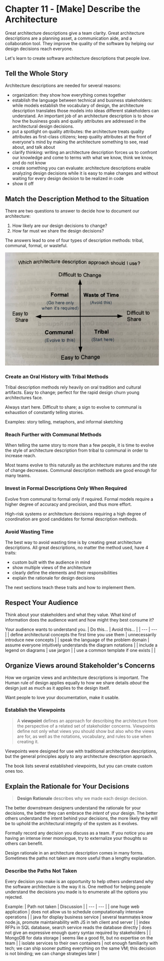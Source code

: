 # Chapter 11 - [Make] Describe the Architecture
Great architecture descriptions give a team clarity.
Great architecture descriptions are a planning asset, a communication aide, and a collaboration tool.
They improve the quality of the software by helping our design decisions reach everyone.

Let's learn to create software architecture descriptions that people _love_.

## Tell the Whole Story
Architecture descriptions are needed for several reasons:
- organization: they show how everything comes together
- establish the language between technical and business stakeholders: while models establish the vocabulary of design, the architecture description translates those models into ideas different stakeholders can understand.
An important job of an architecture description is to show how the business goals and quality attributes are addressed in the architectural design decisions.
- put a spotlight on quality attributes: the architecture treats quality attributes as first-class citizens; keep quality attributes at the front of everyone's mind by making the architecture something to see, read about, and talk about
- clarify thinking: writing an architecture description forces us to confront our knowledge and come to terms with what we know, think we know, and do not know
- create something you can evaluate: architecture descriptions enable analyzing design decisions while it is easy to make changes and without waiting for every design decision to be realized in code
- show it off

## Match the Description Method to the Situation
There are two questions to answer to decide how to document our architecture:
1. How likely are our design decisions to change?
2. How far must we share the design decisions?

The answers lead to one of four types of description methods: tribal, communal, formal, or wasteful.

![architecture-description-methods](architecture-description-methods.jpg)

### Create an Oral History with Tribal Methods
Tribal description methods rely heavily on oral tradition and cultural artifacts.
Easy to change; perfect for the rapid design churn young architectures face.

Always start here.
Difficult to share; a sign to evolve to communal is exhaustion of constantly telling stories.

Examples: story telling, metaphors, and informal sketching

### Reach Further with Communal Methods
When telling the same story to more than a few people, it is time to evolve the style of architecture description from tribal to communal in order to increase reach.

Most teams evolve to this naturally as the architecture matures and the rate of change decreases.
Communal description methods are good enough for many teams.

### Invest in Formal Descriptions Only When Required
Evolve from communal to formal only if required.
Formal models require a higher degree of accuracy and precision, and thus more effort.

High-risk systems or architecture decisions requiring a high degree of coordination are good candidates for formal description methods.

### Avoid Wasting Time
The best way to avoid wasting time is by creating great architecture descriptions.
All great descriptions, no matter the method used, have 4 traits:
- custom built with the audience in mind
- show multiple views of the architecture
- clearly define the elements and their responsibilities
- explain the rationale for design decisions

The next sections teach these traits and how to implement them.

## Respect Your Audience
Think about your stakeholders and what they value.
What kind of information does the audience want and how might they best consume it?

Your audience wants to understand you.
| Do this... | Avoid this... |
| --- | --- |
| define architectural concepts the first time you use them | unnecessarily introduce new concepts |
| speak the language of the problem domain | assume everyone intuitively understands the diagram notations |
| include a legend on diagrams | use jargon |
| use a common template if one exists | |

## Organize Views around Stakeholder's Concerns
How we organize views and architecture descriptions is important.
The Human rule of design applies equally to how we share details _about_ the design just as much as it applies to the design itself.

Want people to love your documentation, make it usable.

### Establish the Viewpoints
> A __viewpoint__ defines an approach for describing the architecture from the perspective of a related set of stakeholder concerns.
Viewpoints define not only what views you should show but also who the views are for, as well as the notations, vocabulary, and rules to use when creating it.

Viewpoints were designed for use with traditional architecture descriptions, but the general principles apply to any architecture description approach.

The book lists several established viewpoints, but you can create custom ones too.

## Explain the Rationale for Your Decisions
> __Design Rationale__ describes why we made each design decision.

The better downstream designers understand the rationale for your decisions, the better they can embrace the _intent_ of your design.
The better others understand the intent behind your decisions, the more likely they will be to uphold the architectural integrity of the system as it evolves.

Formally record any decision you discuss as a team.
If you notice you are having an intense inner monologue, try to externalize your thoughts so others can benefit.

Design rationale in an architecture description comes in many forms.
Sometimes the paths not taken are more useful than a lengthy explanation.

### Describe the Paths Not Taken
Every decision you make is an opportunity to help others understand why the software architecture is the way it is.
One method for helping people understand the decisions you made is to enumerate all the options you rejected.

Example:
| Path not taken | Discussion |
| --- | --- |
| one huge web application | does not allow us to schedule computationally intensive operations |
| java for display business service | several teammates know node.js, promote maintainability with JS in teh client and server |
| index RFPs in SQL database, search service reads the database directly | does not give an expressive enough query syntax required by stakeholders |
| MongoDB for data storage | seems like a good fit, but no expertise on the team |
| isolate services to their own containers | not enough familiarity with tech; we can ship sooner putting everything on the same VM; this decision is not binding; we can change strategies later |